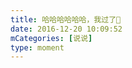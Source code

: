 ```yaml
---
title: 哈哈哈哈哈哈，我过了🌚
date: 2016-12-20 10:09:52
mCategories: [说说]
type: moment
---
```


<div id="quote-20161220100952"></div>

<script src="/lib/moment/quote.js"></script>
<script src="/lib/moment/pics.js"></script>
<script>
var data = {
    "post": {"content": "", "date": "2016-12-20 09:28:08", "author": "我"},
    "picDivId": "pics-20161220100952",
    "pics": [{"link": "2016-12-20_000000.jpeg", "type": "shuoshuo"}]
};
quoteRender(data, "quote-20161220100952");
</script>
